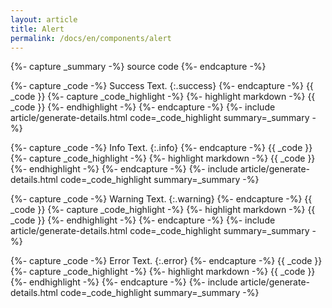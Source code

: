 ```yaml
---
layout: article
title: Alert
permalink: /docs/en/components/alert
---
```


<!-- =========================================== -->
{%- capture _summary -%}
source code
{%- endcapture -%}
<!-- =========================================== -->

<!-- =========================================== -->
{%- capture _code -%}
Success Text.
{:.success}
{%- endcapture -%}
{{ _code }}
{%- capture _code_highlight -%}
{%- highlight markdown -%}
{{ _code }}
{%- endhighlight -%}
{%- endcapture -%}
{%- include article/generate-details.html code=_code_highlight summary=_summary -%}
<!-- =========================================== -->

<!-- =========================================== -->
{%- capture _code -%}
Info Text.
{:.info}
{%- endcapture -%}
{{ _code }}
{%- capture _code_highlight -%}
{%- highlight markdown -%}
{{ _code }}
{%- endhighlight -%}
{%- endcapture -%}
{%- include article/generate-details.html code=_code_highlight summary=_summary -%}
<!-- =========================================== -->

<!-- =========================================== -->
{%- capture _code -%}
Warning Text.
{:.warning}
{%- endcapture -%}
{{ _code }}
{%- capture _code_highlight -%}
{%- highlight markdown -%}
{{ _code }}
{%- endhighlight -%}
{%- endcapture -%}
{%- include article/generate-details.html code=_code_highlight summary=_summary -%}
<!-- =========================================== -->

<!-- =========================================== -->
{%- capture _code -%}
Error Text.
{:.error}
{%- endcapture -%}
{{ _code }}
{%- capture _code_highlight -%}
{%- highlight markdown -%}
{{ _code }}
{%- endhighlight -%}
{%- endcapture -%}
{%- include article/generate-details.html code=_code_highlight summary=_summary -%}
<!-- =========================================== -->

